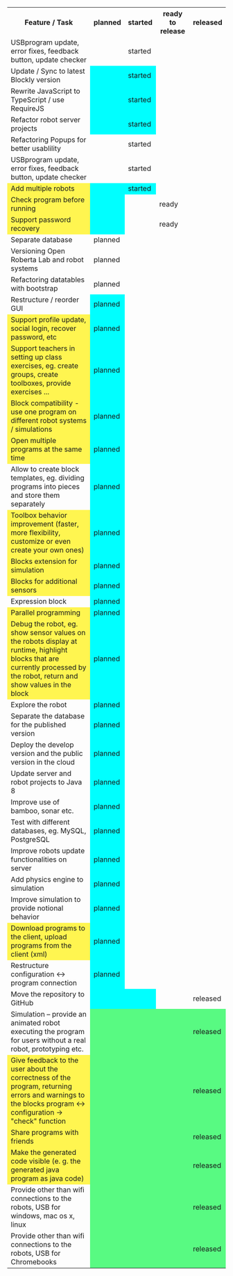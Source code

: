 <table>
  <tr>
    <th>Feature / Task </th>
    <th>planned</th>
    <th>started</th>
    <th>ready to release</th>
    <th>released</th>
  </tr><tr>
    <td>USBprogram update, error fixes, feedback button, update checker</td>    
    <td></td>
    <td>started</td>
    <td></td>
    <td></td>
  </tr><tr>
    <td>Update / Sync to latest Blockly version</td>
    <td bgcolor="#00ffff"></td>
    <td bgcolor="#00ffff">started</td>
    <td></td>
<td></td>
  </tr>
<tr>
    <td>Rewrite JavaScript to TypeScript / use RequireJS</td>
    <td bgcolor="#00ffff"></td>
    <td bgcolor="#00ffff">started</td>
    <td></td>
<td></td>
  </tr>
<tr>
    <td>Refactor robot server projects</td>
   <td bgcolor="#00ffff"></td>
    <td bgcolor="#00ffff">started</td>
    <td></td>
<td></td>
  </tr><tr>
    <td>Refactoring Popups for better usablility</td>    
    <td></td>
    <td>started</td>
    <td></td>
    <td></td>
  </tr><tr>
    <td>USBprogram update, error fixes, feedback button, update checker</td>    
    <td></td>
    <td>started</td>
    <td></td>
    <td></td>
  </tr><tr>
    <td bgcolor="#FFF550">Add multiple robots</td>
    <td  bgcolor="#00ffff"></td>
<td bgcolor="#00ffff">started</td>
    <td></td>
<td></td>
  </tr><tr>
    <td bgcolor="#FFF550">Check program before running</td>    
    <td  bgcolor="#00ffff"></td>
<td></td>
    <td>ready</td>
<td></td>
  </tr><tr>
    <td bgcolor="#FFF550">Support password recovery</td>    
    <td  bgcolor="#00ffff"></td>
<td></td>
    <td>ready</td>
<td></td>
  </tr><tr>
    <td>Separate database</td>
    <td>planned</td>
    <td></td>
    <td></td>
    <td></td>
  </tr><tr>
    <td>Versioning Open Roberta Lab and robot systems</td>
    <td>planned</td>
    <td></td>
    <td></td>
    <td></td>
  </tr><tr>
    <td>Refactoring datatables with bootstrap</td>
    <td>planned</td>
    <td></td>
    <td></td>
    <td></td>
  </tr><tr>
    <td>Restructure / reorder GUI</td>
    <td bgcolor="#00ffff">planned</td>
    <td></td>
    <td></td>
<td></td>
  </tr><tr>
    <td bgcolor="#FFF550">Support profile update, social login, recover password, etc</td>
    <td bgcolor="#00ffff">planned</td>
    <td></td>
    <td></td>
<td></td>
  </tr>
<tr>
    <td bgcolor="#FFF550">Support teachers in setting up class exercises, eg. create groups, create toolboxes, provide exercises ... </td>
    <td bgcolor="#00ffff">planned</td>
    <td></td>
    <td></td>
<td></td>
  </tr>
<tr>
<tr>
    <td bgcolor="#FFF550">Block compatibility - use one program on different robot systems / simulations</td>
    <td bgcolor="#00ffff">planned</td>
    <td></td>
    <td></td>
<td></td>
  </tr>
<tr>
    <td bgcolor="#FFF550">Open multiple programs at the same time</td>
    <td bgcolor="#00ffff">planned</td>
    <td></td>
    <td></td>
<td></td>
  </tr>
<tr>
    <td>Allow to create block templates, eg. dividing programs into pieces and store them separately
</td>
    <td bgcolor="#00ffff">planned</td>
    <td></td>
    <td></td>
<td></td>
  </tr>
<tr>
    <td bgcolor="#FFF550">Toolbox behavior improvement (faster, more flexibility, customize or even create your own ones) </td>
    <td bgcolor="#00ffff">planned</td>
    <td></td>
    <td></td>
<td></td>
  </tr>
<tr>
    <td bgcolor="#FFF550">Blocks extension for simulation</td>
    <td bgcolor="#00ffff">planned</td>
    <td></td>
    <td></td>
<td></td>
  </tr>
<tr>
    <td bgcolor="#FFF550">Blocks for additional sensors</td>
    <td bgcolor="#00ffff">planned</td>
    <td></td>
    <td></td>
<td></td>
  </tr>
<tr>
    <td>Expression block</td>
    <td bgcolor="#00ffff">planned</td>
    <td></td>
    <td></td>
<td></td>
  </tr>
<tr>
    <td bgcolor="#FFF550">Parallel  programming </td>
    <td bgcolor="#00ffff">planned</td>
    <td></td>
    <td></td>
<td></td>
  </tr>
<tr>
    <td bgcolor="#FFF550">Debug the robot, eg. show sensor values on the robots display at runtime, highlight blocks that are currently processed by the robot, return and show values in the block
 </td>
    <td bgcolor="#00ffff">planned</td>
    <td></td>
    <td></td>
<td></td>
  </tr>
<tr>
    <td>Explore the robot </td>
    <td bgcolor="#00ffff">planned</td>
    <td></td>
    <td></td>
<td></td>
  </tr>

<tr>
    <td>Separate the database for the published version</td>
    <td bgcolor="#00ffff">planned</td>
    <td></td>
    <td></td>
<td></td>
  </tr>
<tr>
    <td>Deploy the develop version and the public version in the cloud</td>
    <td bgcolor="#00ffff">planned</td>
    <td></td>
    <td></td>
<td></td>
  </tr>

<tr>
    <td>Update server and robot projects to Java 8</td>
    <td bgcolor="#00ffff">planned</td>
    <td></td>
    <td></td>
<td></td>
  </tr>
<tr>
    <td>Improve use of bamboo, sonar etc.</td>
    <td bgcolor="#00ffff">planned</td>
    <td></td>
    <td></td>
<td></td>
  </tr>
<tr>
    <td>Test with different databases, eg. MySQL, PostgreSQL</td>
    <td bgcolor="#00ffff">planned</td>
    <td></td>
    <td></td>
<td></td>
  </tr>
<tr>
    <td>Improve robots update functionalities on server</td>
    <td bgcolor="#00ffff">planned</td>
    <td></td>
    <td></td>
<td></td>
  </tr>
<tr>
    <td>Add physics engine to simulation</td>
    <td bgcolor="#00ffff">planned</td>
    <td></td>
    <td></td>
<td></td>
  </tr>
<tr>
    <td>Improve simulation to provide notional behavior</td>
    <td bgcolor="#00ffff">planned</td>
    <td></td>
    <td></td>
<td></td>
  </tr>
<tr>
    <td bgcolor="#FFF550">Download programs to the client, upload programs from the client (xml)
</td>
    <td bgcolor="#00ffff">planned</td>
    <td></td>
    <td></td>
<td></td>
  </tr>
<tr>
    <td>Restructure configuration <-> program connection</td>
    <td bgcolor="#00ffff">planned</td>
    <td></td>
    <td></td>
<td></td>
  </tr><tr>
    <td>Move the repository to GitHub</td>
    <td bgcolor="#00ffff"></td>
    <td bgcolor="#00ffff"></td>
    <td></td>
<td>released</td>
  </tr><tr>
    <td>Simulation – provide an animated robot executing the program for users without a real robot, prototyping etc. </td>
    <td bgcolor="#58FA82"></td>
    <td bgcolor="#58FA82"></td>
<td bgcolor="#58FA82"></td>
    <td bgcolor="#58FA82">released</td>
  </tr>
<tr>
    <td bgcolor="#FFF550">Give feedback to the user about the correctness of the program, returning errors and warnings to the blocks
program <-> configuration
 -> "check" function
</td>
    <td bgcolor="#58FA82"></td>
    <td bgcolor="#58FA82"></td>
<td bgcolor="#58FA82"></td>
    <td bgcolor="#58FA82">released</td>
  </tr>
<tr>
    <td bgcolor="#FFF550">Share programs with friends</td>
    <td bgcolor="#58FA82"></td>
    <td bgcolor="#58FA82"></td>
<td bgcolor="#58FA82"></td>
    <td bgcolor="#58FA82">released</td>
  </tr>
<tr>
    <td bgcolor="#FFF550">Make the generated code visible (e. g. the generated java program as java code)</td>
    <td bgcolor="#58FA82"></td>
    <td bgcolor="#58FA82"></td>
<td bgcolor="#58FA82"></td>
    <td bgcolor="#58FA82">released</td>
  </tr>
<tr>
    <td>Provide other than wifi connections to the robots, USB  for windows, mac os x, linux</td>
    <td bgcolor="#58FA82"></td>
    <td bgcolor="#58FA82"></td>
<td bgcolor="#58FA82"></td>
    <td bgcolor="#58FA82">released</td>
  </tr>
 <td>Provide other than wifi connections to the robots, USB for Chromebooks</td>
    <td bgcolor="#58FA82"></td>
    <td bgcolor="#58FA82"></td>
<td bgcolor="#58FA82"></td>
    <td bgcolor="#58FA82">released</td>
  </tr>
</table>